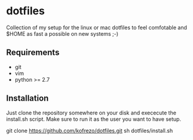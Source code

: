 # dotfiles

Collection of my setup for the linux or mac dotfiles to feel comfotable and 
$HOME as fast a possible on new systems ;-)

## Requirements

* git
* vim
* python >= 2.7

## Installation

Just clone the repository somewhere on your disk and exececute the install.sh
script. Make sure to run it as the user you want to have setup.

  git clone https://github.com/kofrezo/dotfiles.git
  sh dotfiles/install.sh

